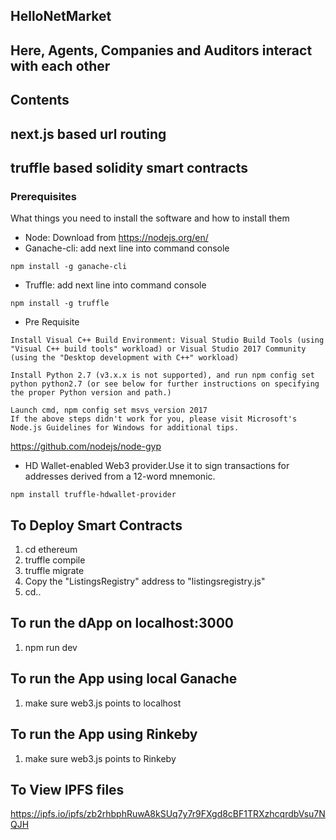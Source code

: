 ## HelloNetMarket
## Here, Agents, Companies and Auditors interact with each other 

## Contents
## next.js based url routing
## truffle based solidity smart contracts

### Prerequisites

What things you need to install the software and how to install them

* Node: Download from https://nodejs.org/en/
* Ganache-cli: add next line into command console

```
npm install -g ganache-cli
```

* Truffle: add next line into command console

```
npm install -g truffle 
```

* Pre Requisite
```
Install Visual C++ Build Environment: Visual Studio Build Tools (using "Visual C++ build tools" workload) or Visual Studio 2017 Community (using the "Desktop development with C++" workload)

Install Python 2.7 (v3.x.x is not supported), and run npm config set python python2.7 (or see below for further instructions on specifying the proper Python version and path.)

Launch cmd, npm config set msvs_version 2017
If the above steps didn't work for you, please visit Microsoft's Node.js Guidelines for Windows for additional tips.
```
https://github.com/nodejs/node-gyp

* HD Wallet-enabled Web3 provider.Use it to sign transactions for addresses derived from a 12-word mnemonic.

```
npm install truffle-hdwallet-provider
```

## To Deploy Smart Contracts
1. cd ethereum
2. truffle compile
3. truffle migrate
4. Copy the "ListingsRegistry" address to "listingsregistry.js"
5. cd..

## To run the dApp on localhost:3000
1. npm run dev



## To run the App using local Ganache
1. make sure web3.js points to localhost

## To run the App using Rinkeby
1. make sure web3.js points to Rinkeby


## To View IPFS files
https://ipfs.io/ipfs/zb2rhbphRuwA8kSUq7y7r9FXgd8cBF1TRXzhcqrdbVsu7NQJH

